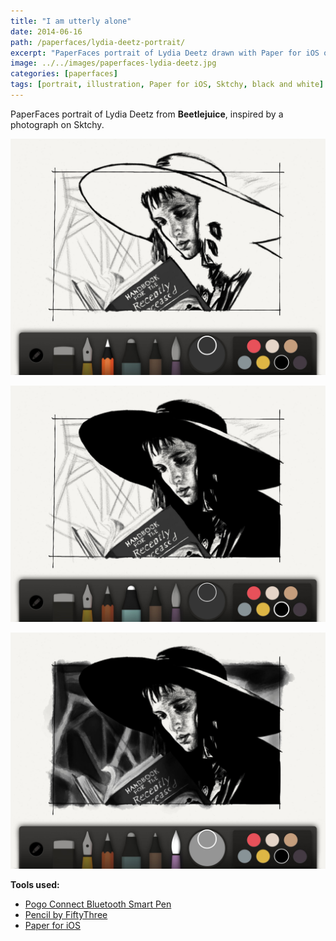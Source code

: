 ```yaml
---
title: "I am utterly alone"
date: 2014-06-16
path: /paperfaces/lydia-deetz-portrait/
excerpt: "PaperFaces portrait of Lydia Deetz drawn with Paper for iOS on an iPad."
image: ../../images/paperfaces-lydia-deetz.jpg
categories: [paperfaces]
tags: [portrait, illustration, Paper for iOS, Sktchy, black and white]
---
```


PaperFaces portrait of Lydia Deetz from **Beetlejuice**, inspired by a photograph on Sktchy.

![Work in process screenshot](../../images/paperfaces-lydia-deetz-process-1-lg.jpg)

![Work in process screenshot](../../images/paperfaces-lydia-deetz-process-2-lg.jpg)

![Work in process screenshot](../../images/paperfaces-lydia-deetz-process-3-lg.jpg)

**Tools used:**

- [Pogo Connect Bluetooth Smart Pen](https://www.amazon.com/gp/product/B009K448L4/ref=as_li_ss_tl?ie=UTF8&camp=1789&creative=390957&creativeASIN=B009K448L4&linkCode=as2&tag=mademist-20)
- [Pencil by FiftyThree](https://www.amazon.com/FiftyThree-Digital-Stylus-Pencil-iPhone/dp/B01JJBUYR4/ref=as_li_ss_tl?keywords=pencil+53&qid=1550586265&s=gateway&sr=8-3&linkCode=ll1&tag=mademist-20&linkId=0134793cb840affff60f2e45a7f64678&language=en_US)
- [Paper for iOS](https://paper.bywetransfer.com/)

